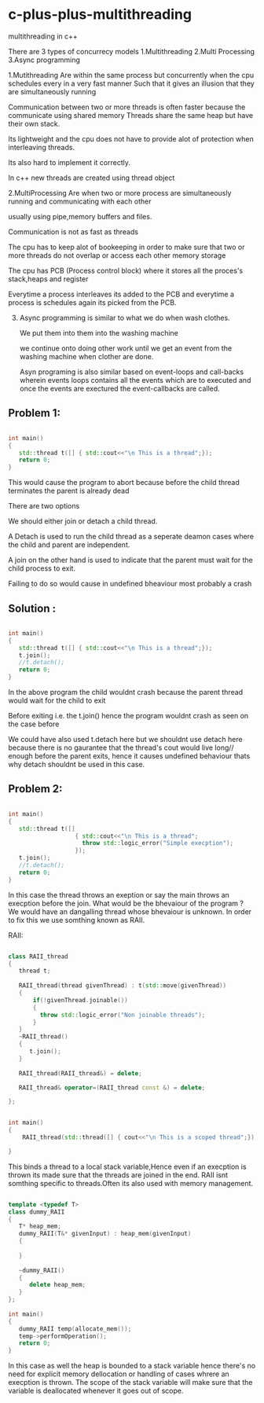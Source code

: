 # c-plus-plus-multithreading
multithreading in c++

There are 3 types of concurrecy models
1.Multithreading
2.Multi Processing
3.Async programming


1.Mutithreading
  Are within the same process but concurrently when the cpu schedules every in a very fast manner 
  Such that it gives an illusion that they are simultaneously running
  
  Communication between two or more threads is often faster because the communicate using shared memory
  Threads share the same heap but have their own stack.
 
  Its lightweight and the cpu does not have to provide alot of protection when interleaving threads.
  
  Its also hard to implement it correctly.

  In c++ new threads are created using thread object


2.MultiProcessing
  Are when two or more process are simultaneously running and communicating with each other

  usually using pipe,memory buffers and files.

  Communication is not as fast as threads 

  The cpu has to keep alot of bookeeping in order to make sure that two or more threads do not
  overlap or access each other memory storage
 
  The cpu has PCB (Process control block) where it stores all the proces's stack,heaps and register
  
  Everytime a process interleaves its added to the PCB and everytime a process is schedules again its picked from the PCB.

3. Async programming is similar to what we do when wash clothes. 

   We put them into them into the washing machine 

   we continue onto doing other work until we get an event from the washing machine when clother are done.
   
   Asyn programing is also similar based on event-loops and call-backs wherein events loops contains all the events which are to executed and once the events are exectured the event-callbacks are called.
  
## Problem 1:

```c++

int main()
{
   std::thread t([] { std::cout<<"\n This is a thread";});
   return 0;
}

```
This would cause the program to abort because before the child thread terminates the parent is already dead

There are two options 

We should either join or detach a child thread.

A Detach is used to run the child thread as a seperate deamon cases where the child and parent are independent.

A join on the other hand is used to indicate that the parent must wait for the child process to exit.

Failing to do so would cause in undefined bheaviour most probably a crash


## Solution :

```c++

int main()
{
   std::thread t([] { std::cout<<"\n This is a thread";});
   t.join();
   //t.detach();
   return 0;
}


```

In the above program the child wouldnt crash because the parent thread would wait for the child to exit

Before exiting i.e. the t.join() hence the program wouldnt crash as seen on the case before

We could have also used t.detach here but we shouldnt use detach here because there is no gaurantee that the thread's cout would live long// enough before the parent exits, hence it causes undefined behaviour thats why detach shouldnt be used in this case.

## Problem 2:

```c++

int main()
{
   std::thread t([] 
                   { std::cout<<"\n This is a thread";
                     throw std::logic_error("Simple execption");
                   });
   t.join();
   //t.detach();
   return 0;
}

```
In this case the thread throws an exeption or say the main throws an execption before the join.
What would be the bhevaiour of the program ?
We would have an dangalling thread whose bhevaiour is unknown.
In order to fix this we use somthing known as RAII.

RAII:

```c++

class RAII_thread 
{
   thread t;
   
   RAII_thread(thread givenThread) : t(std::move(givenThread))
   {
       if(!givenThread.joinable())
       {
         throw std::logic_error("Non joinable threads");
       }
   }
   ~RAII_thread()
   {
      t.join();
   }
 
   RAII_thread(RAII_thread&) = delete;

   RAII_thread& operator=(RAII_thread const &) = delete; 

};


int main()
{
    RAII_thread(std::thread([] { cout<<"\n This is a scoped thread";}););

}

```

This binds a thread to a local stack variable,Hence even if an execption is thrown its made sure that the threads are joined in the end.
RAII isnt somthing specific to threads.Often its also used with memory management. 
 
```c++

template <typedef T> 
class dummy_RAII
{
   T* heap_mem;
   dummy_RAII(T&* givenInput) : heap_mem(givenInput)
   {
 
   } 
   
   ~dummy_RAII()
   {
      delete heap_mem;
   }
};
  
int main()
{
   dummy_RAII temp(allocate_mem());
   temp->performOperation();
   return 0;
}

```
In this case as well the heap is bounded to a stack variable hence there's no need for explicit memory dellocation or handling of cases whrere an execption is thrown.
The scope of the stack variable will make sure that the variable is deallocated whenever it goes out of scope.




